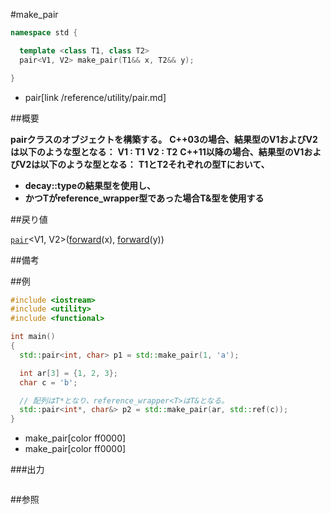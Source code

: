 #make_pair
```cpp
namespace std {

  template <class T1, class T2>
  pair<V1, V2> make_pair(T1&& x, T2&& y);

}
```
* pair[link /reference/utility/pair.md]

##概要

<b>pairクラスのオブジェクトを構築する。</b>
<b></b>
<b>C++03の場合、結果型のV1およびV2は以下のような型となる：</b>
<b>V1 : T1</b>
<b>V2 : T2</b>
<b></b>
<b>C++11以降の場合、</b><b>結果型のV1およびV2は以下のような型となる：</b>
<b>T1とT2それぞれの型Tにおいて、</b>

- <b>decay<T>::typeの結果型を使用し、</b>
- <b>かつTがreference_wrapper型であった場合T&型を使用する</b>


##戻り値

[`pair`](/reference/utility/pair.md)<V1, V2>([forward](/reference/utility/forward.md)<T1>(x), [forward](/reference/utility/forward.md)<T2>(y))

##備考



##例

```cpp
#include <iostream>
#include <utility>
#include <functional>

int main()
{
  std::pair<int, char> p1 = std::make_pair(1, 'a');

  int ar[3] = {1, 2, 3};
  char c = 'b';

  // 配列はT*となり、reference_wrapper<T>はT&となる。
  std::pair<int*, char&> p2 = std::make_pair(ar, std::ref(c));
}
```
* make_pair[color ff0000]
* make_pair[color ff0000]

###出力

```cpp
```

##参照
```